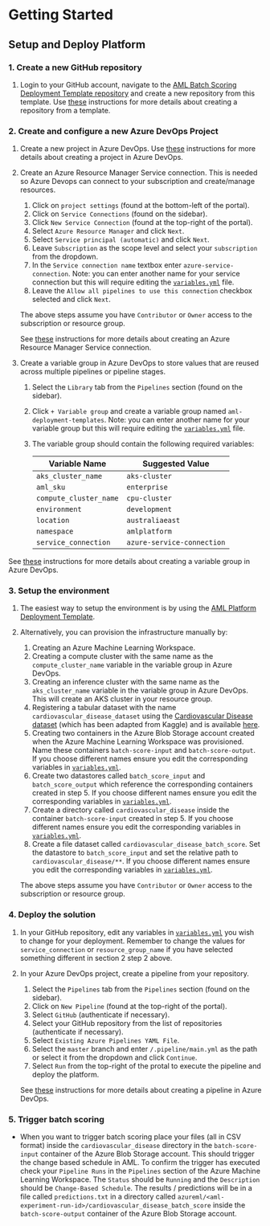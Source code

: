 # Getting Started

## Setup and Deploy Platform

### 1. Create a new GitHub repository

1. Login to your GitHub account, navigate to the [AML Batch Scoring Deployment Template repository](https://github.com/nfmoore/aml-batch-deployment-template) and create a new repository from this template. Use [these](https://docs.github.com/en/github/creating-cloning-and-archiving-repositories/creating-a-repository-from-a-template) instructions for more details about creating a repository from a template.

### 2. Create and configure a new Azure DevOps Project

1. Create a new project in Azure DevOps. Use [these](https://docs.microsoft.com/en-us/azure/devops/organizations/projects/create-project?view=azure-devops&tabs=preview-page#create-a-project) instructions for more details about creating a project in Azure DevOps.

2. Create an Azure Resource Manager Service connection. This is needed so Azure Devops can connect to your subscription and create/manage resources.

   1. Click on `project settings` (found at the bottom-left of the portal).
   2. Click on `Service Connections` (found on the sidebar).
   3. Click `New Service Connection` (found at the top-right of the portal).
   4. Select `Azure Resource Manager` and click `Next`.
   5. Select `Service principal (automatic)` and click `Next`.
   6. Leave `Subscription` as the scope level and select your `subscription` from the dropdown.
   7. In the `Service connection name` textbox enter `azure-service-connection`. Note: you can enter another name for your service connection but this will require editing the [`variables.yml`](../.pipelines/templates/variables.yml) file.
   8. Leave the `Allow all pipelines to use this connection` checkbox selected and click `Next`.

   The above steps assume you have `Contributor` or `Owner` access to the subscription or resource group.

   See [these](https://docs.microsoft.com/en-us/azure/devops/pipelines/library/service-endpoints#create-a-service-connection) instructions for more details about creating an Azure Resource Manager Service connection.

3. Create a variable group in Azure DevOps to store values that are reused across multiple pipelines or pipeline stages.

   1. Select the `Library` tab from the `Pipelines` section (found on the sidebar).
   2. Click `+ Variable group` and create a variable group named `aml-deployment-templates`. Note: you can enter another name for your variable group but this will require editing the [`variables.yml`](../.pipelines/templates/variables.yml) file.
   3. The variable group should contain the following required variables:

      | Variable Name          | Suggested Value            |
      | ---------------------- | -------------------------- |
      | `aks_cluster_name`     | `aks-cluster`              |
      | `aml_sku`              | `enterprise`               |
      | `compute_cluster_name` | `cpu-cluster`              |
      | `environment`          | `development`              |
      | `location`             | `australiaeast`            |
      | `namespace`            | `amlplatform`              |
      | `service_connection`   | `azure-service-connection` |

See [these](https://docs.microsoft.com/en-us/azure/devops/pipelines/library/variable-groups?view=azure-devops&tabs=classic#use-a-variable-group) instructions for more details about creating a variable group in Azure DevOps.

### 3. Setup the environment

1. The easiest way to setup the environment is by using the [AML Platform Deployment Template](https://github.com/nfmoore/aml-platform-deployment-template).
2. Alternatively, you can provision the infrastructure manually by:

   1. Creating an Azure Machine Learning Workspace.
   2. Creating a compute cluster with the same name as the `compute_cluster_name` variable in the variable group in Azure DevOps.
   3. Creating an inference cluster with the same name as the `aks_cluster_name` variable in the variable group in Azure DevOps. This will create an AKS cluster in your resource group.
   4. Registering a tabular dataset with the name `cardiovascular_disease_dataset` using the [Cardiovascular Disease dataset](https://www.kaggle.com/sulianova/cardiovascular-disease-dataset) (which has been adapted from Kaggle) and is available [here](https://github.com/nfmoore/aml-platform-deployment-template/blob/master/data/cardiovascular-disease.csv).
   5. Creating two containers in the Azure Blob Storage account created when the Azure Machine Learning Workspace was provisioned. Name these containers `batch-score-input` and `batch-score-output`. If you choose different names ensure you edit the corresponding variables in [`variables.yml`](../.pipelines/templates/variables.yml).
   6. Create two datastores called `batch_score_input` and `batch_score_output` which reference the corresponding containers created in step 5. If you choose different names ensure you edit the corresponding variables in [`variables.yml`](../.pipelines/templates/variables.yml).
   7. Create a directory called `cardiovascular_disease` inside the container `batch-score-input` created in step 5. If you choose different names ensure you edit the corresponding variables in [`variables.yml`](../.pipelines/templates/variables.yml).
   8. Create a file dataset called `cardiovascular_disease_batch_score`. Set the datastore to `batch_score_input` and set the relative path to `cardiovascular_disease/**`. If you choose different names ensure you edit the corresponding variables in [`variables.yml`](../.pipelines/templates/variables.yml).

   The above steps assume you have `Contributor` or `Owner` access to the subscription or resource group.

### 4. Deploy the solution

1. In your GitHub repository, edit any variables in [`variables.yml`](../.pipelines/templates/variables.yml) you wish to change for your deployment. Remember to change the values for `service_connection` or `resource_group_name` if you have selected something different in section 2 step 2 above.

2. In your Azure DevOps project, create a pipeline from your repository.

   1. Select the `Pipelines` tab from the `Pipelines` section (found on the sidebar).
   2. Click on `New Pipeline` (found at the top-right of the portal).
   3. Select `GitHub` (authenticate if necessary).
   4. Select your GitHub repository from the list of repositories (authenticate if necessary).
   5. Select `Existing Azure Pipelines YAML File`.
   6. Select the `master` branch and enter `/.pipeline/main.yml` as the path or select it from the dropdown and click `Continue`.
   7. Select `Run` from the top-right of the protal to execute the pipeline and deploy the platform.

   See [these](https://docs.microsoft.com/en-us/azure/devops/pipelines/create-first-pipeline) instructions for more details about creating a pipeline in Azure DevOps.

### 5. Trigger batch scoring

- When you want to trigger batch scoring place your files (all in CSV format) inside the `cardiovascular_disease` directory in the `batch-score-input` container of the Azure Blob Storage account. This should trigger the change based schedule in AML. To confirm the trigger has executed check your `Pipeline Runs` in the `Pipelines` section of the Azure Machine Learning Workspace. The `Status` should be `Running` and the `Description` should be `Change-Based Schedule`. The results / predictions will be in a file called `predictions.txt` in a directory called `azureml/<aml-experiment-run-id>/cardiovascular_disease_batch_score` inside the `batch-score-output` container of the Azure Blob Storage account.
